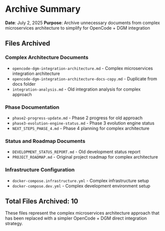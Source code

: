 # Archive Summary

**Date**: July 2, 2025
**Purpose**: Archive unnecessary documents from complex microservices architecture to simplify for OpenCode + DGM integration

## Files Archived

### Complex Architecture Documents
- `opencode-dgm-integration-architecture.md` - Complex microservices integration architecture
- `opencode-dgm-integration-architecture-docs-copy.md` - Duplicate from docs folder
- `integration-analysis.md` - Old integration analysis for complex approach

### Phase Documentation
- `phase2-progress-update.md` - Phase 2 progress for old approach
- `phase3-evolution-engine-status.md` - Phase 3 evolution engine status
- `NEXT_STEPS_PHASE_4.md` - Phase 4 planning for complex architecture

### Status and Roadmap Documents
- `DEVELOPMENT_STATUS_REPORT.md` - Old development status report
- `PROJECT_ROADMAP.md` - Original project roadmap for complex architecture

### Infrastructure Configuration
- `docker-compose.infrastructure.yml` - Complex infrastructure setup
- `docker-compose.dev.yml` - Complex development environment setup

## Total Files Archived: 10

These files represent the complex microservices architecture approach that has been replaced with a simpler OpenCode + DGM direct integration strategy.